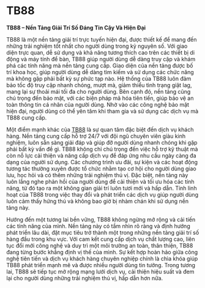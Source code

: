 # TB88

**TB88 – Nền Tảng Giải Trí Số Đáng Tin Cậy Và Hiện Đại**

TB88 là một nền tảng giải trí trực tuyến hiện đại, được thiết kế để mang đến những trải nghiệm tốt nhất cho người dùng trong kỷ nguyên số. Với giao diện trực quan, dễ sử dụng và khả năng tương thích cao trên các thiết bị di động và máy tính để bàn, TB88 giúp người dùng dễ dàng truy cập và khám phá các tính năng mà nền tảng cung cấp. Giao diện của nền tảng được bố trí khoa học, giúp người dùng dễ dàng tìm kiếm và sử dụng các chức năng mà không gặp phải bất kỳ sự phức tạp nào. Hệ thống của TB88 luôn đảm bảo tốc độ truy cập nhanh chóng, mượt mà, giảm thiểu tình trạng giật lag, mang lại sự thoải mái tối đa cho người dùng. Bên cạnh đó, nền tảng cũng chú trọng đến bảo mật, với các biện pháp mã hóa tiên tiến, giúp bảo vệ an toàn thông tin cá nhân của người dùng. Nhờ vào các công nghệ bảo mật hiện đại, người dùng có thể yên tâm khi tham gia và sử dụng các dịch vụ mà TB88 cung cấp.

Một điểm mạnh khác của <a href="https://tb88.biz">TB88</a> là sự quan tâm đặc biệt đến dịch vụ khách hàng. Nền tảng cung cấp hỗ trợ 24/7 với đội ngũ chuyên viên giàu kinh nghiệm, luôn sẵn sàng giải đáp và giúp đỡ người dùng nhanh chóng khi gặp phải bất kỳ vấn đề gì. TB88 không chỉ chú trọng đến việc hỗ trợ kỹ thuật mà còn nỗ lực cải thiện và nâng cấp dịch vụ để đáp ứng nhu cầu ngày càng đa dạng của người sử dụng. Các chương trình ưu đãi, sự kiện và các hoạt động tương tác thường xuyên được tổ chức nhằm tạo cơ hội cho người dùng giao lưu, học hỏi và có thêm những trải nghiệm thú vị. Đặc biệt, nền tảng này luôn lắng nghe phản hồi của người dùng để cải thiện và tối ưu hóa các tính năng, từ đó tạo ra một không gian giải trí luôn tươi mới và hấp dẫn. Tính linh hoạt của TB88 trong việc thay đổi và phát triển các dịch vụ giúp người dùng luôn cảm thấy hứng thú và không bao giờ bị nhàm chán khi sử dụng nền tảng này.

Hướng đến một tương lai bền vững, TB88 không ngừng mở rộng và cải tiến các tính năng của mình. Nền tảng này có tầm nhìn rõ ràng và định hướng phát triển lâu dài, đặt mục tiêu trở thành một trong những nền tảng giải trí số hàng đầu trong khu vực. Với cam kết cung cấp dịch vụ chất lượng cao, liên tục đổi mới công nghệ và duy trì một môi trường an toàn, thân thiện, TB88 đang từng bước khẳng định vị thế của mình. Sự kết hợp hoàn hảo giữa công nghệ tiên tiến và dịch vụ khách hàng chuyên nghiệp chính là chìa khóa giúp TB88 phát triển mạnh mẽ và được nhiều người dùng tin tưởng. Trong tương lai, TB88 sẽ tiếp tục mở rộng mạng lưới dịch vụ, cải thiện hiệu suất và đem lại cho người dùng những trải nghiệm thú vị, hấp dẫn hơn nữa.
